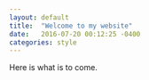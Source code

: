 ```yaml
---
layout: default
title:  "Welcome to my website"
date:   2016-07-20 00:12:25 -0400
categories: style
---
```

Here is what is to come.
